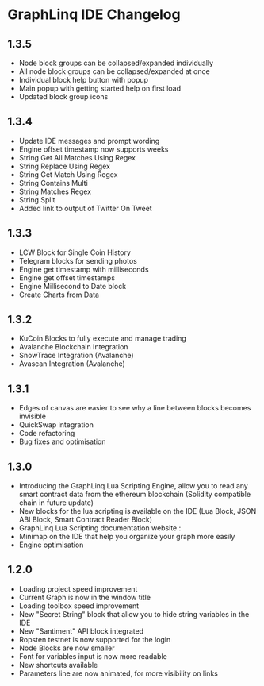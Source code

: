 # GraphLinq IDE Changelog

## 1.3.5
- Node block groups can be collapsed/expanded individually
- All node block groups can be collapsed/expanded at once
- Individual block help button with popup
- Main popup with getting started help on first load
- Updated block group icons

## 1.3.4
- Update IDE messages and prompt wording
- Engine offset timestamp now supports weeks
- String Get All Matches Using Regex
- String Replace Using Regex
- String Get Match Using Regex
- String Contains Multi
- String Matches Regex
- String Split
- Added link to output of Twitter On Tweet

## 1.3.3
- LCW Block for Single Coin History
- Telegram blocks for sending photos
- Engine get timestamp with milliseconds
- Engine get offset timestamps
- Engine Millisecond to Date block
- Create Charts from Data

## 1.3.2
- KuCoin Blocks to fully execute and manage trading
- Avalanche Blockchain Integration
- SnowTrace Integration (Avalanche)
- Avascan Integration (Avalanche)

## 1.3.1
- Edges of canvas are easier to see why a line between blocks becomes invisible
- QuickSwap integration
- Code refactoring
- Bug fixes and optimisation

## 1.3.0
- Introducing the GraphLinq Lua Scripting Engine, allow you to read any smart contract data from the ethereum blockchain (Solidity compatible chain in future update)
- New blocks for the lua scripting is available on the IDE (Lua Block, JSON ABI Block, Smart Contract Reader Block)
- GraphLinq Lua Scripting documentation website : <mettre un ndd>
- Minimap on the IDE that help you organize your graph more easily
- Engine optimisation

## 1.2.0
- Loading project speed improvement
- Current Graph is now in the window title
- Loading toolbox speed improvement
- New "Secret String" block that allow you to hide string variables in the IDE
- New "Santiment" API block integrated
- Ropsten testnet is now supported for the login
- Node Blocks are now smaller
- Font for variables input is now more readable
- New shortcuts available
- Parameters line are now animated, for more visibility on links